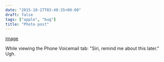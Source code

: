```yaml
---
date: "2015-10-27T03:40:35+00:00"
draft: false
tags: ["apple", "bug"]
title: "Photo post"
---
```

[image](/img/2015-10-27-photo-post/984c7879dfcceb640d7b3938ff343deb953f8f3ad50c0cc4669ed9215fcba574.png)

While viewing the Phone Voicemail tab: "Siri, remind me about this later." Ugh.
